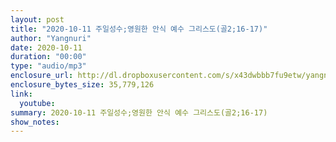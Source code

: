 ```yaml
---
layout: post
title: "2020-10-11 주일성수;영원한 안식 예수 그리스도(골2;16-17)"
author: "Yangnuri"
date: 2020-10-11
duration: "00:00"
type: "audio/mp3"
enclosure_url: http://dl.dropboxusercontent.com/s/x43dwbbb7fu9etw/yangnurichurch201011.mp3
enclosure_bytes_size: 35,779,126
link:
  youtube: 
summary: 2020-10-11 주일성수;영원한 안식 예수 그리스도(골2;16-17)
show_notes:
---
```

